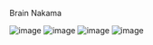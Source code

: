 Brain Nakama


![image](https://github.com/user-attachments/assets/5be6fc5f-4f10-4466-9715-06d0cdb3e33f)
![image](https://github.com/user-attachments/assets/dd5045b9-9dd4-4323-84b4-86af698da15e)
![image](https://github.com/user-attachments/assets/4c4bfbfc-3122-4a96-9932-6f5aaa42334f)
![image](https://github.com/user-attachments/assets/09d35366-b937-4d9f-aba3-835b8532ab4c)
